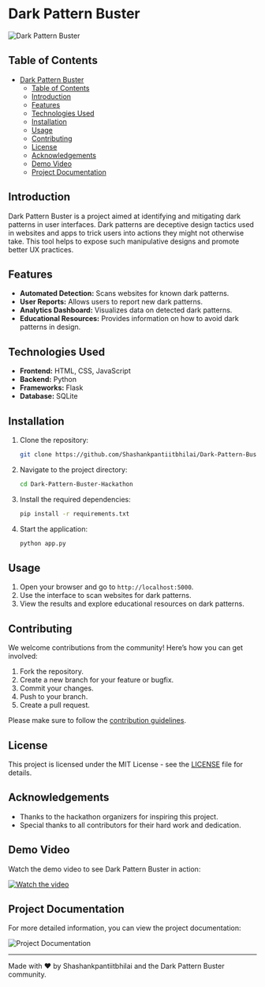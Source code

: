 # Dark Pattern Buster

![Dark Pattern Buster](https://img.shields.io/badge/DarkPattern-Buster-blue)

## Table of Contents
- [Dark Pattern Buster](#dark-pattern-buster)
  - [Table of Contents](#table-of-contents)
  - [Introduction](#introduction)
  - [Features](#features)
  - [Technologies Used](#technologies-used)
  - [Installation](#installation)
  - [Usage](#usage)
  - [Contributing](#contributing)
  - [License](#license)
  - [Acknowledgements](#acknowledgements)
  - [Demo Video](#demo-video)
  - [Project Documentation](#project-documentation)

## Introduction
Dark Pattern Buster is a project aimed at identifying and mitigating dark patterns in user interfaces. Dark patterns are deceptive design tactics used in websites and apps to trick users into actions they might not otherwise take. This tool helps to expose such manipulative designs and promote better UX practices.

## Features
- **Automated Detection:** Scans websites for known dark patterns.
- **User Reports:** Allows users to report new dark patterns.
- **Analytics Dashboard:** Visualizes data on detected dark patterns.
- **Educational Resources:** Provides information on how to avoid dark patterns in design.

## Technologies Used
- **Frontend:** HTML, CSS, JavaScript
- **Backend:** Python
- **Frameworks:** Flask
- **Database:** SQLite

## Installation
1. Clone the repository:
    ```sh
    git clone https://github.com/Shashankpantiitbhilai/Dark-Pattern-Buster-Hackathon.git
    ```
2. Navigate to the project directory:
    ```sh
    cd Dark-Pattern-Buster-Hackathon
    ```
3. Install the required dependencies:
    ```sh
    pip install -r requirements.txt
    ```
4. Start the application:
    ```sh
    python app.py
    ```

## Usage
1. Open your browser and go to `http://localhost:5000`.
2. Use the interface to scan websites for dark patterns.
3. View the results and explore educational resources on dark patterns.

## Contributing
We welcome contributions from the community! Here’s how you can get involved:
1. Fork the repository.
2. Create a new branch for your feature or bugfix.
3. Commit your changes.
4. Push to your branch.
5. Create a pull request.

Please make sure to follow the [contribution guidelines](CONTRIBUTING.md).

## License
This project is licensed under the MIT License - see the [LICENSE](LICENSE) file for details.

## Acknowledgements
- Thanks to the hackathon organizers for inspiring this project.
- Special thanks to all contributors for their hard work and dedication.

## Demo Video
Watch the demo video to see Dark Pattern Buster in action:

[![Watch the video](https://img.youtube.com/vi/your-video-id/maxresdefault.jpg)](https://www.youtube.com/watch?v=your-video-id)

## Project Documentation
For more detailed information, you can view the project documentation:

![Project Documentation](docs/Dark_Pattern_Buster_Documentation.jpg)

---

Made with ❤️ by Shashankpantiitbhilai and the Dark Pattern Buster community.
